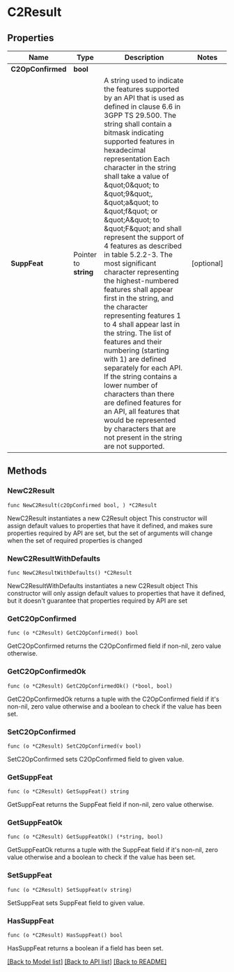 # C2Result

## Properties

Name | Type | Description | Notes
------------ | ------------- | ------------- | -------------
**C2OpConfirmed** | **bool** |  | 
**SuppFeat** | Pointer to **string** | A string used to indicate the features supported by an API that is used as defined in clause  6.6 in 3GPP TS 29.500. The string shall contain a bitmask indicating supported features in  hexadecimal representation Each character in the string shall take a value of \&quot;0\&quot; to \&quot;9\&quot;,  \&quot;a\&quot; to \&quot;f\&quot; or \&quot;A\&quot; to \&quot;F\&quot; and shall represent the support of 4 features as described in  table 5.2.2-3. The most significant character representing the highest-numbered features shall  appear first in the string, and the character representing features 1 to 4 shall appear last  in the string. The list of features and their numbering (starting with 1) are defined  separately for each API. If the string contains a lower number of characters than there are  defined features for an API, all features that would be represented by characters that are not  present in the string are not supported.  | [optional] 

## Methods

### NewC2Result

`func NewC2Result(c2OpConfirmed bool, ) *C2Result`

NewC2Result instantiates a new C2Result object
This constructor will assign default values to properties that have it defined,
and makes sure properties required by API are set, but the set of arguments
will change when the set of required properties is changed

### NewC2ResultWithDefaults

`func NewC2ResultWithDefaults() *C2Result`

NewC2ResultWithDefaults instantiates a new C2Result object
This constructor will only assign default values to properties that have it defined,
but it doesn't guarantee that properties required by API are set

### GetC2OpConfirmed

`func (o *C2Result) GetC2OpConfirmed() bool`

GetC2OpConfirmed returns the C2OpConfirmed field if non-nil, zero value otherwise.

### GetC2OpConfirmedOk

`func (o *C2Result) GetC2OpConfirmedOk() (*bool, bool)`

GetC2OpConfirmedOk returns a tuple with the C2OpConfirmed field if it's non-nil, zero value otherwise
and a boolean to check if the value has been set.

### SetC2OpConfirmed

`func (o *C2Result) SetC2OpConfirmed(v bool)`

SetC2OpConfirmed sets C2OpConfirmed field to given value.


### GetSuppFeat

`func (o *C2Result) GetSuppFeat() string`

GetSuppFeat returns the SuppFeat field if non-nil, zero value otherwise.

### GetSuppFeatOk

`func (o *C2Result) GetSuppFeatOk() (*string, bool)`

GetSuppFeatOk returns a tuple with the SuppFeat field if it's non-nil, zero value otherwise
and a boolean to check if the value has been set.

### SetSuppFeat

`func (o *C2Result) SetSuppFeat(v string)`

SetSuppFeat sets SuppFeat field to given value.

### HasSuppFeat

`func (o *C2Result) HasSuppFeat() bool`

HasSuppFeat returns a boolean if a field has been set.


[[Back to Model list]](../README.md#documentation-for-models) [[Back to API list]](../README.md#documentation-for-api-endpoints) [[Back to README]](../README.md)


